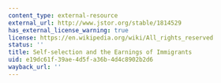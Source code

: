 ```yaml
---
content_type: external-resource
external_url: http://www.jstor.org/stable/1814529
has_external_license_warning: true
license: https://en.wikipedia.org/wiki/All_rights_reserved
status: ''
title: Self-selection and the Earnings of Immigrants
uid: e19dc61f-39ae-4d5f-a36b-4d4c8902b2d6
wayback_url: ''
---
```

